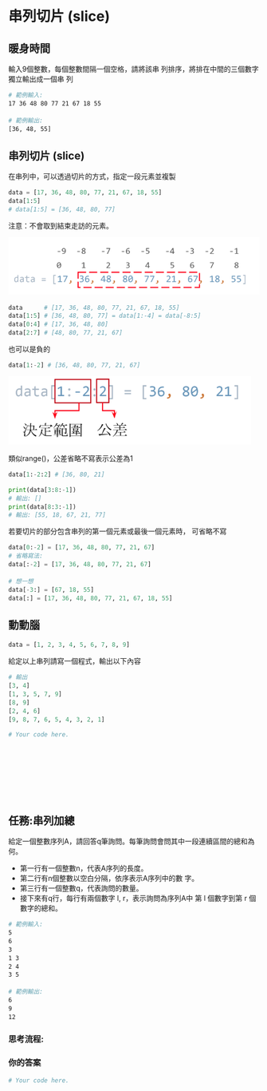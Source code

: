 # 串列切片 (slice)

## 暖身時間

輸入9個整數，每個整數間隔一個空格，請將該串 列排序，將排在中間的三個數字獨立輸出成一個串 列

```bash
# 範例輸入:
17 36 48 80 77 21 67 18 55

# 範例輸出:
[36, 48, 55]
```

## 串列切片 (slice)

在串列中，可以透過切片的方式，指定一段元素並複製

```python
data = [17, 36, 48, 80, 77, 21, 67, 18, 55]
data[1:5]
# data[1:5] = [36, 48, 80, 77]
```

注意：不會取到結束走訪的元素。

![](<../../.gitbook/assets/image (64).png>)

```python
data      # [17, 36, 48, 80, 77, 21, 67, 18, 55]
data[1:5] # [36, 48, 80, 77] = data[1:-4] = data[-8:5]
data[0:4] # [17, 36, 48, 80]
data[2:7] # [48, 80, 77, 21, 67]
```

也可以是負的

```python
data[1:-2] # [36, 48, 80, 77, 21, 67]
```

![](<../../.gitbook/assets/image (104).png>)

類似range()，公差省略不寫表示公差為1

```python
data[1:-2:2] # [36, 80, 21]
```

```python
print(data[3:8:-1])
# 輸出: []
print(data[8:3:-1])
# 輸出: [55, 18, 67, 21, 77]
```

若要切片的部分包含串列的第一個元素或最後一個元素時， 可省略不寫

```python
data[0:-2] = [17, 36, 48, 80, 77, 21, 67]
# 省略寫法:
data[:-2] = [17, 36, 48, 80, 77, 21, 67]

# 想一想
data[-3:] = [67, 18, 55]
data[:] = [17, 36, 48, 80, 77, 21, 67, 18, 55]
```

## 動動腦

```python
data = [1, 2, 3, 4, 5, 6, 7, 8, 9]
```

給定以上串列請寫一個程式，輸出以下內容

```python
# 輸出
[3, 4]
[1, 3, 5, 7, 9]
[8, 9]
[2, 4, 6]
[9, 8, 7, 6, 5, 4, 3, 2, 1]
```

```python
# Your code here.









```

## 任務:串列加總

給定一個整數序列A，請回答q筆詢問。每筆詢問會問其中一段連續區間的總和為何。

* 第一行有一個整數n，代表A序列的長度。
* 第二行有n個整數以空白分隔，依序表示A序列中的數 字。
* 第三行有一個整數q，代表詢問的數量。
* 接下來有q行，每行有兩個數字 l, r，表示詢問為序列A中 第 l 個數字到第 r 個數字的總和。

```bash
# 範例輸入:
5
6
3
1 3
2 4
3 5

# 範例輸出:
6
9
12
```

### 思考流程:











### 你的答案

```python
# Your code here.








```
